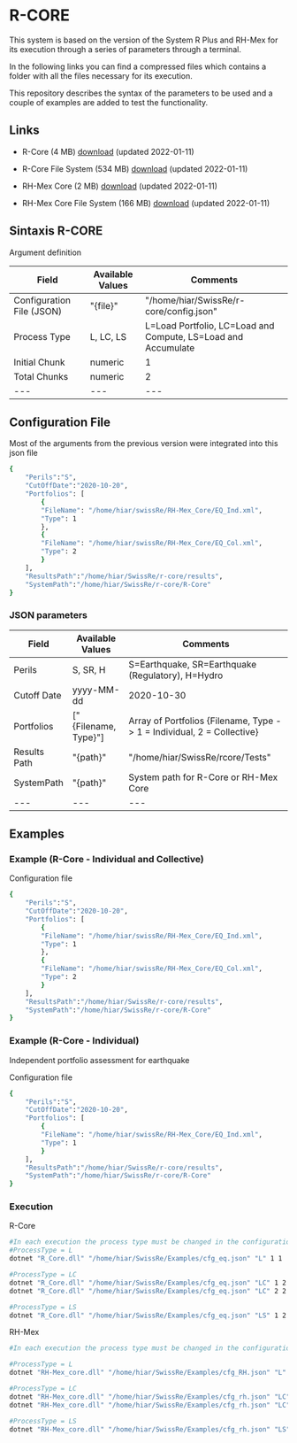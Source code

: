 # R-CORE

This system is based on the version of the System R Plus and RH-Mex for its execution through a series of parameters through a terminal. 

In the following links you can find a compressed files which contains a folder with all the files necessary for its execution. 

This repository describes the syntax of the parameters to be used and a couple of examples are added to test the functionality.

## Links

* R-Core (4 MB) [download](https://serv.ern.com.mx/download/SwissRe_PATM/R_Core_v1.0.0.14_linux-x64.zip) (updated 2022-01-11)

* R-Core File System (534 MB) [download](https://serv.ern.com.mx/download/SwissRe_PATM/R_Core_fs_v1.0.0.14.zip) (updated 2022-01-11)


* RH-Mex Core (2 MB) [download](https://serv.ern.com.mx/download/SwissRe_PATM/RH-Mex_Core_v1.0.0.4_linux-x64.zip) (updated 2022-01-11)

* RH-Mex Core File System (166 MB) [download](https://serv.ern.com.mx/download/SwissRe_PATM/RH-Mex_Core_v1.0.0.4_fs.zip) (updated 2022-01-11)

## Sintaxis R-CORE
Argument definition

|Field|Available Values|Comments|
|---|---|---|
|Configuration File (JSON)|"{file}"|"/home/hiar/SwissRe/r-core/config.json"| 
|Process Type|L, LC, LS |L=Load Portfolio, LC=Load and Compute, LS=Load and Accumulate| 
|Initial Chunk|numeric|1| 
|Total Chunks|numeric|2| 
|---|---|---|

## Configuration File

Most of the arguments from the previous version were integrated into this json file 

```sh
{
	"Perils":"S",
	"CutOffDate":"2020-10-20",
	"Portfolios": [
		{
		"FileName": "/home/hiar/swissRe/RH-Mex_Core/EQ_Ind.xml",
		"Type": 1
		},
		{
		"FileName": "/home/hiar/swissRe/RH-Mex_Core/EQ_Col.xml",
		"Type": 2
		}
  	],
	"ResultsPath":"/home/hiar/SwissRe/r-core/results",
	"SystemPath":"/home/hiar/SwissRe/r-core/R-Core"
}
```

### JSON parameters

|Field|Available Values|Comments|
|---|---|---|
|Perils|S, SR, H|S=Earthquake, SR=Earthquake (Regulatory), H=Hydro| 
|Cutoff Date|yyyy-MM-dd|2020-10-30|
|Portfolios|["{Filename, Type}"]|Array of Portfolios {Filename, Type -> 1 = Individual, 2 = Collective}|
|Results Path|"{path}"|"/home/hiar/SwissRe/rcore/Tests"|
|SystemPath|"{path}"| System path for R-Core or RH-Mex Core |
|---|---|---|


## Examples

### Example (R-Core - Individual and Collective) 

Configuration file
```sh
{
	"Perils":"S",
	"CutOffDate":"2020-10-20",
	"Portfolios": [
		{
		"FileName": "/home/hiar/swissRe/RH-Mex_Core/EQ_Ind.xml",
		"Type": 1
		},
		{
		"FileName": "/home/hiar/swissRe/RH-Mex_Core/EQ_Col.xml",
		"Type": 2
		}
  	],
	"ResultsPath":"/home/hiar/SwissRe/r-core/results",
	"SystemPath":"/home/hiar/SwissRe/r-core/R-Core"
}
```

### Example (R-Core - Individual) 

Independent portfolio assessment for earthquake

Configuration file
```sh
{
	"Perils":"S",
	"CutOffDate":"2020-10-20",
	"Portfolios": [
		{
		"FileName": "/home/hiar/swissRe/RH-Mex_Core/EQ_Ind.xml",
		"Type": 1
		}
  	],
	"ResultsPath":"/home/hiar/SwissRe/r-core/results",
	"SystemPath":"/home/hiar/SwissRe/r-core/R-Core"
}
```
### Execution

R-Core

```sh
#In each execution the process type must be changed in the configuration file
#ProcessType = L
dotnet "R_Core.dll" "/home/hiar/SwissRe/Examples/cfg_eq.json" "L" 1 1 

#ProcessType = LC
dotnet "R_Core.dll" "/home/hiar/SwissRe/Examples/cfg_eq.json" "LC" 1 2
dotnet "R_Core.dll" "/home/hiar/SwissRe/Examples/cfg_eq.json" "LC" 2 2

#ProcessType = LS
dotnet "R_Core.dll" "/home/hiar/SwissRe/Examples/cfg_eq.json" "LS" 1 2


```

RH-Mex

```sh
#In each execution the process type must be changed in the configuration file

#ProcessType = L
dotnet "RH-Mex_core.dll" "/home/hiar/SwissRe/Examples/cfg_RH.json" "L" 1 1 

#ProcessType = LC
dotnet "RH-Mex_core.dll" "/home/hiar/SwissRe/Examples/cfg_rh.json" "LC" 1 2 
dotnet "RH-Mex_core.dll" "/home/hiar/SwissRe/Examples/cfg_rh.json" "LC" 2 2 

#ProcessType = LS
dotnet "RH-Mex_core.dll" "/home/hiar/SwissRe/Examples/cfg_rh.json" "LS" 1 2 
```
